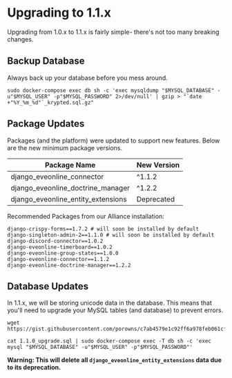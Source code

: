 # Upgrading to 1.1.x

Upgrading from 1.0.x to 1.1.x is fairly simple- there's not too many breaking changes. 

## Backup Database
Always back up your database before you mess around. 
```
sudo docker-compose exec db sh -c 'exec mysqldump "$MYSQL_DATABASE" -u"$MYSQL_USER" -p"$MYSQL_PASSWORD" 2>/dev/null' | gzip > "`date +"%Y_%m_%d"`_krypted.sql.gz"
```

## Package Updates
Packages (and the platform) were updated to support new features. Below are the new minimum package versions.

|   Package Name     |   New Version    |
|  ---  |  ---  |
|   django_eveonline_connector   |   ^1.1.2    |
|   django_eveonline_doctrine_manager   |   ^1.2.2    |
|   django_eveonline_entity_extensions   |   Deprecated    |


Recommended Packages from our Alliance installation:
```
django-crispy-forms==1.7.2 # will soon be installed by default
django-singleton-admin-2==1.1.0 # will soon be installed by default
django-discord-connector==1.0.2
django-eveonline-timerboard==1.0.2
django-eveonline-group-states==1.0.0
django-eveonline-connector==1.1.2
django-eveonline-doctrine-manager==1.2.2
```

## Database Updates
In 1.1.x, we will be storing unicode data in the database. This means that you'll need to upgrade your MySQL tables (and database) to prevent errors.

```
wget https://gist.githubusercontent.com/porowns/c7ab4579e1c92ff6a978feb061cf7abf/raw/b5aaa4bdebbf065cc7adbabd1ba69d85b4860b27/1.1.0_upgrade.sql
```
```
cat 1.1.0_upgrade.sql | sudo docker-compose exec -T db sh -c 'exec mysql "$MYSQL_DATABASE" -u"$MYSQL_USER" -p"$MYSQL_PASSWORD"'
```

**Warning: This will delete all `django_eveonline_entity_extensions` data due to its deprecation.**